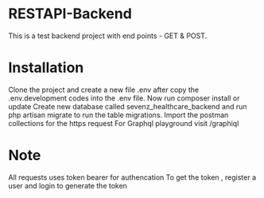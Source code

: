 # RESTAPI-Backend
This is a test backend project with end points - GET &amp; POST. 

# Installation
Clone the project and create a new file .env after copy the .env.development codes into the .env file.
Now run composer install or update
Create new database called sevenz_healthcare_backend and run php artisan migrate to run the table migrations.
Import the postman collections for the https request
For Graphql playground visit /graphiql

# Note
All requests uses token bearer for authencation
To get the token , register a user and login to generate the token
